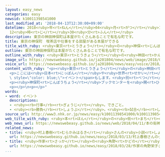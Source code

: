 ```yaml
---
layout: easy_news
categories: easy
newsid: k10011398541000
last_modified_at: '2018-04-13T12:30:00+09:00'
datetime: 2018<ruby>年<rt>ねん</rt></ruby>04<ruby>月<rt>がつ</rt></ruby>13<ruby>日<rt>にち</rt></ruby>
  12<ruby>時<rt>じ</rt></ruby>30<ruby>分<rt>ふん</rt></ruby>
description: 東京の神田神保町は本屋がたくさんあることで有名な町です。
title: 東京の神保町　喫茶店や仕事をする部屋がある本屋ができる
title_with_ruby: <ruby>東京<rt>とうきょう</rt></ruby>の<ruby>神保<rt>じんぼう</rt></ruby><ruby>町<rt>ちょう</rt></ruby>　<ruby>喫茶店<rt>きっさてん</rt></ruby>や<ruby>仕事<rt>しごと</rt></ruby>をする<ruby>部屋<rt>へや</rt></ruby>がある<ruby>本屋<rt>ほんや</rt></ruby>ができる
outline: 東京の神田神保町は本屋がたくさんあることで有名な町です。
outline_with_ruby: <ruby>東京<rt>とうきょう</rt></ruby>の<ruby>神田<rt>かんだ</rt></ruby><ruby>神保町<rt>じんぼうちょう</rt></ruby>は<ruby>本屋<rt>ほんや</rt></ruby>がたくさんあることで<ruby>有名<rt>ゆうめい</rt></ruby>な<ruby>町<rt>まち</rt></ruby>です。
image_url: https://newswebeasy.github.io/ja201804/news/web/image/2018/04/11/K10011398541_1804111130_1804111131_01_02.jpg
voice_url: https://newswebeasy.github.io/ja201804/news/easy/voice/2018/04/13/k10011398541000.mp4
content_with_ruby: "<p><ruby>東京<rt>とうきょう</rt></ruby>の<ruby>神田<rt>かんだ</rt></ruby><ruby>神保町<rt>じんぼうちょう</rt></ruby>は<ruby>本屋<rt>ほんや</rt></ruby>がたくさんあることで<ruby>有名<rt>ゆうめい</rt></ruby>な<ruby>町<rt>まち</rt></ruby>です。１１<ruby>日<rt>にち</rt></ruby>、「<ruby>神保町<rt>じんぼうちょう</rt></ruby>ブックセンター」という<ruby>新<rt>あたら</rt></ruby>しい<ruby>本屋<rt>ほんや</rt></ruby>ができました。</p>\n\
  <p>ここには<ruby>日本<rt>にっぽん</rt></ruby>や<ruby>世界<rt>せかい</rt></ruby>の<ruby>有名<rt>ゆうめい</rt></ruby>な<ruby>本<rt>ほん</rt></ruby>などが９０００<ruby>冊<rt>さつ</rt></ruby>ぐらい<ruby>並<rt>なら</rt></ruby>んでいますが、<ruby>本<rt>ほん</rt></ruby>を<ruby>売<rt>う</rt></ruby>るだけではありません。<ruby>喫茶店<rt>きっさてん</rt></ruby>もあります。いろいろな<ruby>人<rt>ひと</rt></ruby>が<ruby>集<rt>あつ</rt></ruby>まったり、<ruby>仕事<rt>しごと</rt></ruby>をしたりする<ruby>場所<rt>ばしょ</rt></ruby>もあって、<ruby>本<rt>ほん</rt></ruby>を<ruby>書<rt>か</rt></ruby>いた<ruby>人<rt>ひと</rt></ruby>などを<ruby>呼<rt>よ</rt></ruby>んで<span\
  \ style=\"color: blue;\">イベント</span>もします。<ruby>別<rt>べつ</rt></ruby>の<ruby>階<rt>かい</rt></ruby>には<ruby>小<rt>ちい</rt></ruby>さな<ruby>部屋<rt>へや</rt></ruby>もあって、<ruby>借<rt>か</rt></ruby>りて<ruby>事務所<rt>じむしょ</rt></ruby>のように<ruby>使<rt>つか</rt></ruby>うことができます。</p>\n\
  <p><ruby>神保町<rt>じんぼうちょう</rt></ruby>ブックセンターを<ruby>開<rt>ひら</rt></ruby>いた<ruby>会社<rt>かいしゃ</rt></ruby>の<ruby>社長<rt>しゃちょう</rt></ruby>は「この<ruby>町<rt>まち</rt></ruby>には<ruby>本<rt>ほん</rt></ruby>や<ruby>音楽<rt>おんがく</rt></ruby>やカレーの<ruby>店<rt>みせ</rt></ruby>などがあって、<ruby>文化<rt>ぶんか</rt></ruby>が<ruby>集<rt>あつ</rt></ruby>まっています。<ruby>若<rt>わか</rt></ruby>い<ruby>人<rt>ひと</rt></ruby>だけではなくて、<ruby>外国人<rt>がいこくじん</rt></ruby>も<ruby>楽<rt>たの</rt></ruby>しんでほしいです」と<ruby>話<rt>はな</rt></ruby>しています。</p>\n\
  <p></p>\n<p></p>"
words:
- word: イベント
  descriptions:
  - <ruby><rb>行事</rb><rt>ぎょうじ</rt></ruby>。できごと。
  - <ruby><rb>勝負</rb><rt>しょうぶ</rt></ruby>。<ruby><rb>試合</rb><rt>しあい</rt></ruby>。
source_url: http://www3.nhk.or.jp/news/easy/k10011398541000/k10011398541000.html
web_title_with_ruby: <ruby>本<rt>ほん</rt></ruby>の<ruby>街<rt>まち</rt></ruby>・<ruby>神田<rt>かんだ</rt></ruby>に<ruby>新<rt>しん</rt></ruby><ruby>スタイル<rt>すたいる</rt></ruby>の<ruby>書店<rt>しょてん</rt></ruby>
web_news_url: https://newswebeasy.github.io/news/web/2018/04/11/本の街神田に新スタイルの書店
related_news:
- title: <ruby>村上春樹<rt>むらかみはるき</rt></ruby>さんの<ruby>小説<rt>しょうせつ</rt></ruby>「<ruby>騎士団長殺<rt>きしだんちょうごろ</rt></ruby>し」を<ruby>中国<rt>ちゅうごく</rt></ruby>で<ruby>売<rt>う</rt></ruby>り<ruby>始<rt>はじ</rt></ruby>める
  url: https://newswebeasy.github.io/news/easy/2018/03/13/村上春樹さんの小説騎士団長殺しを中国で売り始める
- title: <ruby>作家<rt>さっか</rt></ruby>の<ruby>角野<rt>かどの</rt></ruby><ruby>栄子<rt>えいこ</rt></ruby>さんが「<ruby>国際<rt>こくさい</rt></ruby>アンデルセン<ruby>賞<rt>しょう</rt></ruby>」に<ruby>決<rt>き</rt></ruby>まる
  url: https://newswebeasy.github.io/news/easy/2018/03/28/作家の角野栄子さんが国際アンデルセン賞に決まる
...
```

